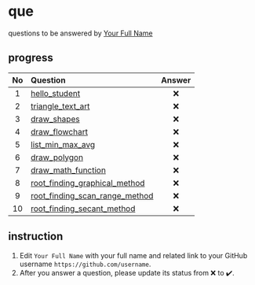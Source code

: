 # que
questions to be answered by [Your Full Name](https://github.com/username)


## progress
No | Question | Answer
:-: | :- | :-:
1 | [hello_student](hello_student.ipynb) | :x:
2 | [triangle_text_art](triangle_text_art.ipynb) | :x:
3 | [draw_shapes](draw_shapes.ipynb) | :x:
4 | [draw_flowchart](draw_flowchart.ipynb) | :x:
5 | [list_min_max_avg](list_min_max_avg.ipynb) | :x:
6 | [draw_polygon](draw_polygon.ipynb) | :x:
7 | [draw_math_function](draw_math_function.ipynb) | :x:
8 | [root_finding_graphical_method](root_finding_graphical_method.ipynb) | :x:
9 | [root_finding_scan_range_method](root_finding_scan_range_method.ipynb) | :x:
10 | [root_finding_secant_method](root_finding_secant_method.ipynb) | :x:

## instruction
1. Edit `Your Full Name` with your full name and related link to your GitHub username `https://github.com/username`.
2. After you answer a question, please update its status from :x: to :heavy_check_mark:.
